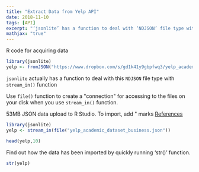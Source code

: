 ```yaml
---
title: "Extract Data from Yelp API"
date: 2018-11-10
tags: [API]
excerpt: "‘jsonlite’ has a function to deal with ‘NDJSON’ file type with ‘stream_in()’ function"
mathjax: "true"
---
```


R code for acquiring data

```r
library(jsonlite)
yelp <- fromJSON("https://www.dropbox.com/s/gd1k41y9gbpfwq3/yelp_academic_dataset_business.json")
```
`jsonlite` actually has a function to deal with this `NDJSON` file type with `stream_in()` function

Use `file()` function to create a "connection" for accessing to the files on your disk when you 
use `stream_in()` function.

53MB JSON data upload to R Studio. To import, add " marks [References](https://stackoverflow.com/questions/2617600/importing-data-from-a-json-file-into-r/50965690#50965690)

```r
library(jsonlite)
yelp <- stream_in(file("yelp_academic_dataset_business.json"))
```


```r
head(yelp,10)
```
Find out how the data has been imported by quickly running ‘str()’ function.
```r
str(yelp)
```
